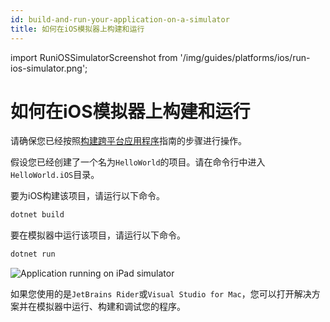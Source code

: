 ```yaml
---
id: build-and-run-your-application-on-a-simulator
title: 如何在iOS模拟器上构建和运行
---
```


import RuniOSSimulatorScreenshot from '/img/guides/platforms/ios/run-ios-simulator.png';

# 如何在iOS模拟器上构建和运行

请确保您已经按照[构建跨平台应用程序](../../building-cross-platform-applications)指南的步骤进行操作。

假设您已经创建了一个名为`HelloWorld`的项目。请在命令行中进入`HelloWorld.iOS`目录。

要为iOS构建该项目，请运行以下命令。

```bash
dotnet build
```

要在模拟器中运行该项目，请运行以下命令。

```bash
dotnet run
```

<img src={RuniOSSimulatorScreenshot} alt='Application running on iPad simulator'/>

如果您使用的是`JetBrains Rider`或`Visual Studio for Mac`，您可以打开解决方案并在模拟器中运行、构建和调试您的程序。
